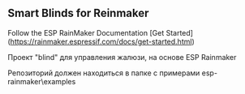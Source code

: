 ## Smart Blinds for Reinmaker

Follow the ESP RainMaker Documentation [Get Started]
(https://rainmaker.espressif.com/docs/get-started.html)

Проект "blind" для управления жалюзи, на основе ESP Rainmaker

Репозиторий должен находиться в папке с примерами
esp-rainmaker\examples
